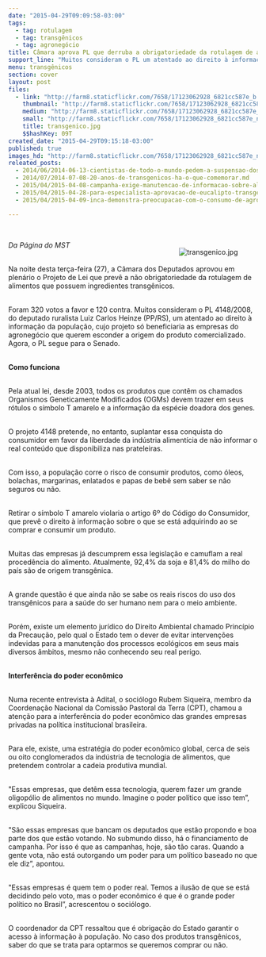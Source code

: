 ```yaml
---
date: "2015-04-29T09:09:58-03:00"
tags:
  - tag: rotulagem
  - tag: transgênicos
  - tag: agronegócio
title: Câmara aprova PL que derruba a obrigatoriedade da rotulagem de alimentos transgênicos
support_line: "Muitos consideram o PL um atentado ao direito à informação da população, cujo projeto só beneficiaria as empresas do agronegócio."
menu: transgênicos
section: cover
layout: post
files:
  - link: "http://farm8.staticflickr.com/7658/17123062928_6821cc587e_b.jpg"
    thumbnail: "http://farm8.staticflickr.com/7658/17123062928_6821cc587e_t.jpg"
    medium: "http://farm8.staticflickr.com/7658/17123062928_6821cc587e_z.jpg"
    small: "http://farm8.staticflickr.com/7658/17123062928_6821cc587e_n.jpg"
    title: transgenico.jpg
    $$hashKey: 09T
created_date: "2015-04-29T09:15:18-03:00"
published: true
images_hd: "http://farm8.staticflickr.com/7658/17123062928_6821cc587e_n.jpg"
releated_posts:
  - 2014/06/2014-06-13-cientistas-de-todo-o-mundo-pedem-a-suspensao-dos-transgenicos.md
  - 2014/07/2014-07-08-20-anos-de-transgenicos-ha-o-que-comemorar.md
  - 2015/04/2015-04-08-campanha-exige-manutencao-de-informacao-sobre-alimentos-transgenicos-em-produtos.md
  - 2015/04/2015-04-28-para-especialista-aprovacao-de-eucalipto-transgenico-atende-apenas-interesse-do-mercado.md
  - 2015/04/2015-04-09-inca-demonstra-preocupacao-com-o-consumo-de-agrotoxicos-no-brasil.md

---
```

<p>&nbsp;</p>

<figure class="image" style="float:right"><img alt="transgenico.jpg" src="http://farm8.staticflickr.com/7658/17123062928_6821cc587e_b.jpg" />
<figcaption></figcaption>
</figure>

<p><em>Da P&aacute;gina do MST</em></p>

<p><br />
Na noite desta ter&ccedil;a-feira (27), a C&acirc;mara dos Deputados aprovou em plen&aacute;rio o Projeto de Lei que prev&ecirc; a n&atilde;o obrigatoriedade da rotulagem de alimentos que possuem ingredientes transg&ecirc;nicos.</p>

<p><br />
Foram 320 votos a favor e 120 contra. Muitos consideram o PL 4148/2008, do deputado ruralista Luiz Carlos Heinze (PP/RS), um atentado ao direito &agrave; informa&ccedil;&atilde;o da popula&ccedil;&atilde;o, cujo projeto s&oacute; beneficiaria as empresas do agroneg&oacute;cio que querem esconder a origem do produto comercializado. Agora, o PL segue para o Senado.</p>

<p><br />
<strong>Como funciona</strong></p>

<p><br />
Pela atual lei, desde 2003, todos os produtos que cont&ecirc;m os chamados Organismos Geneticamente Modificados (OGMs) devem trazer em seus r&oacute;tulos o s&iacute;mbolo T amarelo e a informa&ccedil;&atilde;o da esp&eacute;cie doadora dos genes.</p>

<p><br />
O projeto 4148 pretende, no entanto, suplantar essa conquista do consumidor em favor da liberdade da ind&uacute;stria aliment&iacute;cia de n&atilde;o informar o real conte&uacute;do que disponibiliza nas prateleiras.</p>

<p><br />
Com isso, a popula&ccedil;&atilde;o corre o risco de consumir produtos, como &oacute;leos, bolachas, margarinas, enlatados e papas de beb&ecirc; sem saber se n&atilde;o seguros ou n&atilde;o.</p>

<p><br />
Retirar o s&iacute;mbolo T amarelo violaria o artigo 6&ordm; do C&oacute;digo do Consumidor, que prev&ecirc; o direito &agrave; informa&ccedil;&atilde;o sobre o que se est&aacute; adquirindo ao se comprar e consumir um produto.</p>

<p><br />
Muitas das empresas j&aacute; descumprem essa legisla&ccedil;&atilde;o e camuflam a real proced&ecirc;ncia do alimento. Atualmente, 92,4% da soja e 81,4% do milho do pa&iacute;s s&atilde;o de origem transg&ecirc;nica.</p>

<p><br />
A grande quest&atilde;o &eacute; que ainda n&atilde;o se sabe os reais riscos do uso dos transg&ecirc;nicos para a sa&uacute;de do ser humano nem para o meio ambiente.</p>

<p><br />
Por&eacute;m, existe um elemento jur&iacute;dico do Direito Ambiental chamado Princ&iacute;pio da Precau&ccedil;&atilde;o, pelo qual o Estado tem o dever de evitar interven&ccedil;&otilde;es indevidas para a manuten&ccedil;&atilde;o dos processos ecol&oacute;gicos em seus mais diversos &acirc;mbitos, mesmo n&atilde;o conhecendo seu real perigo.</p>

<p><br />
<strong>Interfer&ecirc;ncia do poder econ&ocirc;mico</strong></p>

<p><br />
Numa recente entrevista &agrave; Adital, o soci&oacute;logo Rubem Siqueira, membro da Coordena&ccedil;&atilde;o Nacional da Comiss&atilde;o Pastoral da Terra (CPT), chamou a aten&ccedil;&atilde;o para a interfer&ecirc;ncia do poder econ&ocirc;mico das grandes empresas privadas na pol&iacute;tica institucional brasileira.</p>

<p><br />
Para ele, existe, uma estrat&eacute;gia do poder econ&ocirc;mico global, cerca de seis ou oito conglomerados da ind&uacute;stria de tecnologia de alimentos, que pretendem controlar a cadeia produtiva mundial.</p>

<p><br />
&quot;Essas empresas, que det&ecirc;m essa tecnologia, querem fazer um grande oligop&oacute;lio de alimentos no mundo. Imagine o poder pol&iacute;tico que isso tem&rdquo;, explicou Siqueira.</p>

<p><br />
&quot;S&atilde;o essas empresas que bancam os deputados que est&atilde;o propondo e boa parte dos que est&atilde;o votando. No submundo disso, h&aacute; o financiamento de campanha. Por isso &eacute; que as campanhas, hoje, s&atilde;o t&atilde;o caras. Quando a gente vota, n&atilde;o est&aacute; outorgando um poder para um pol&iacute;tico baseado no que ele diz&rdquo;, apontou.</p>

<p><br />
&quot;Essas empresas &eacute; quem tem o poder real. Temos a ilus&atilde;o de que se est&aacute; decidindo pelo voto, mas o poder econ&ocirc;mico &eacute; que &eacute; o grande poder pol&iacute;tico no Brasil&rdquo;, acrescentou o soci&oacute;logo.</p>

<p><br />
O coordenador da CPT ressaltou que &eacute; obriga&ccedil;&atilde;o do Estado garantir o acesso &agrave; informa&ccedil;&atilde;o &agrave; popula&ccedil;&atilde;o. No caso dos produtos transg&ecirc;nicos, saber do que se trata para optarmos se queremos comprar ou n&atilde;o.</p>
